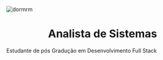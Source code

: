 ![dormrm](https://github.com/user-attachments/assets/3ddf14f3-4014-43f8-af76-f21d0f30f5df)

<h1 style="text-align: center;" >Analista de Sistemas </h1>  
Estudante de pós Gradução em Desenvolvimento Full Stack


